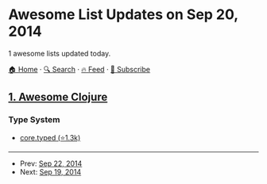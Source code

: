 # Awesome List Updates on Sep 20, 2014

1 awesome lists updated today.

[🏠 Home](/README.md) · [🔍 Search](https://test.trackawesomelist.com/search/) · [🔥 Feed](https://test.trackawesomelist.com/feed.xml) · [📮 Subscribe](https://trackawesomelist.us17.list-manage.com/subscribe?u=d2f0117aa829c83a63ec63c2f&id=36a103854c)



## [1. Awesome Clojure](/content/razum2um/awesome-clojure/README.md)

### Type System

*   [core.typed (⭐1.3k)](https://github.com/clojure/core.typed)

---

- Prev: [Sep 22, 2014](/content/2014/09/22/README.md)
- Next: [Sep 19, 2014](/content/2014/09/19/README.md)